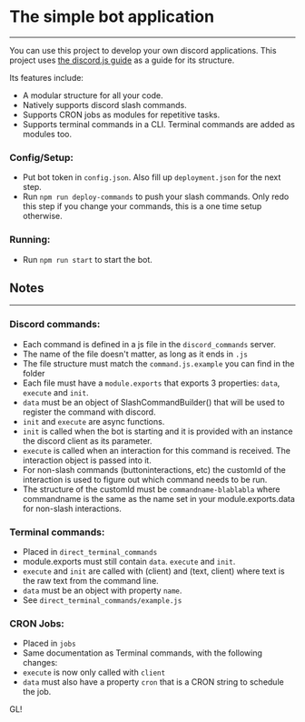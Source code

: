# The simple bot application
***
You can use this project to develop your own discord applications. 
This project uses [the discord.js guide](discord.js.guide) as a guide for its structure.

Its features include:
- A modular structure for all your code.
- Natively supports discord slash commands.
- Supports CRON jobs as modules for repetitive tasks.
- Supports terminal commands in a CLI. Terminal commands are added as modules too.

### Config/Setup:
- Put bot token in `config.json`. Also fill up `deployment.json` for the next step.
- Run `npm run deploy-commands` to push your slash commands. Only redo this step if you change your commands, this is a one time setup otherwise.

### Running:
- Run `npm run start` to start the bot.

## Notes
***

### Discord commands:
- Each command is defined in a js file in the `discord_commands` server.
- The name of the file doesn't matter, as long as it ends in `.js`
- The file structure must match the `command.js.example` you can find in the folder
- Each file must have a `module.exports` that exports 3 properties: `data`, `execute` and `init`.
- `data` must be an object of SlashCommandBuilder() that will be used to register the command with discord.
- `init` and `execute` are async functions.
- `init` is called when the bot is starting and it is provided with an instance the discord client as its parameter.
- `execute` is called when an interaction for this command is received. The interaction object is passed into it.
- For non-slash commands (buttoninteractions, etc) the customId of the interaction is used to figure out which command needs to be run.
- The structure of the customId must be `commandname-blablabla` where commandname is the same as the name set in your module.exports.data for non-slash interactions.

### Terminal commands:
- Placed in `direct_terminal_commands`
- module.exports must still contain `data`. `execute` and `init`.
- `execute` and `init` are called with (client) and (text, client) where text is the raw text from the command line.
- `data` must be an object with property `name`.
- See `direct_terminal_commands/example.js`

### CRON Jobs:
- Placed in `jobs`
- Same documentation as Terminal commands, with the following changes:
- `execute` is now only called with `client`
- `data` must also have a property `cron` that is a CRON string to schedule the job.

GL!
